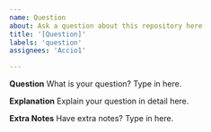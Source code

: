 ```yaml
---
name: Question
about: Ask a question about this repository here
title: '[Question]'
labels: 'question'
assignees: 'Accio1'

---
```


**Question**
What is your question? Type in here.

**Explanation**
Explain your question in detail here.

**Extra Notes**
Have extra notes? Type in here.
